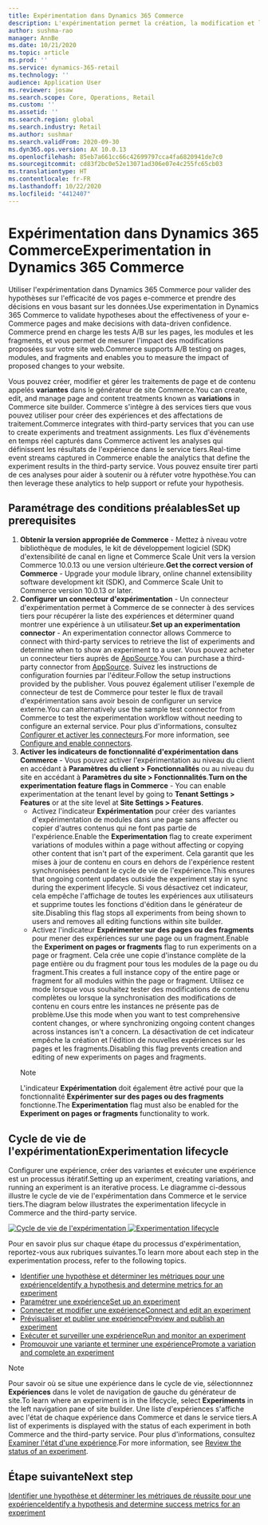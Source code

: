 ```yaml
---
title: Expérimentation dans Dynamics 365 Commerce
description: L'expérimentation permet la création, la modification et la gestion des traitements des dispositions des pages et du contenu dans le générateur de site. La prise en charge de l'expérimentation de bout en bout est activée pour les pages et les entités e-commerce au sein d'une page.
author: sushma-rao
manager: AnnBe
ms.date: 10/21/2020
ms.topic: article
ms.prod: ''
ms.service: dynamics-365-retail
ms.technology: ''
audience: Application User
ms.reviewer: josaw
ms.search.scope: Core, Operations, Retail
ms.custom: ''
ms.assetid: ''
ms.search.region: global
ms.search.industry: Retail
ms.author: sushmar
ms.search.validFrom: 2020-09-30
ms.dyn365.ops.version: AX 10.0.13
ms.openlocfilehash: 85eb7a661cc66c42699797cca4fa6820941de7c0
ms.sourcegitcommit: cd83f2bc0e52e13071ad306e07e4c255fc65cb03
ms.translationtype: HT
ms.contentlocale: fr-FR
ms.lasthandoff: 10/22/2020
ms.locfileid: "4412407"
---
```

# <a name="experimentation-in-dynamics-365-commerce"></a><span data-ttu-id="0993e-104">Expérimentation dans Dynamics 365 Commerce</span><span class="sxs-lookup"><span data-stu-id="0993e-104">Experimentation in Dynamics 365 Commerce</span></span>
<span data-ttu-id="0993e-105">Utiliser l'expérimentation dans Dynamics 365 Commerce pour valider des hypothèses sur l'efficacité de vos pages e-commerce et prendre des décisions en vous basant sur les données.</span><span class="sxs-lookup"><span data-stu-id="0993e-105">Use experimentation in Dynamics 365 Commerce to validate hypotheses about the effectiveness of your e-Commerce pages and make decisions with data-driven confidence.</span></span> <span data-ttu-id="0993e-106">Commerce prend en charge les tests A/B sur les pages, les modules et les fragments, et vous permet de mesurer l'impact des modifications proposées sur votre site web.</span><span class="sxs-lookup"><span data-stu-id="0993e-106">Commerce supports A/B testing on pages, modules, and fragments and enables you to measure the impact of proposed changes to your website.</span></span>

<span data-ttu-id="0993e-107">Vous pouvez créer, modifier et gérer les traitements de page et de contenu appelés **variantes** dans le générateur de site Commerce.</span><span class="sxs-lookup"><span data-stu-id="0993e-107">You can create, edit, and manage page and content treatments known as **variations** in Commerce site builder.</span></span> <span data-ttu-id="0993e-108">Commerce s'intègre à des services tiers que vous pouvez utiliser pour créer des expériences et des affectations de traitement.</span><span class="sxs-lookup"><span data-stu-id="0993e-108">Commerce integrates with third-party services that you can use to create experiments and treatment assignments.</span></span> <span data-ttu-id="0993e-109">Les flux d'événements en temps réel capturés dans Commerce activent les analyses qui définissent les résultats de l'expérience dans le service tiers.</span><span class="sxs-lookup"><span data-stu-id="0993e-109">Real-time event streams captured in Commerce enable the analytics that define the experiment results in the third-party service.</span></span> <span data-ttu-id="0993e-110">Vous pouvez ensuite tirer parti de ces analyses pour aider à soutenir ou à réfuter votre hypothèse.</span><span class="sxs-lookup"><span data-stu-id="0993e-110">You can then leverage these analytics to help support or refute your hypothesis.</span></span>

## <a name="set-up-prerequisites"></a><span data-ttu-id="0993e-111">Paramétrage des conditions préalables</span><span class="sxs-lookup"><span data-stu-id="0993e-111">Set up prerequisites</span></span>
1. <span data-ttu-id="0993e-112">**Obtenir la version appropriée de Commerce** - Mettez à niveau votre bibliothèque de modules, le kit de développement logiciel (SDK) d'extensibilité de canal en ligne et Commerce Scale Unit vers la version Commerce 10.0.13 ou une version ultérieure.</span><span class="sxs-lookup"><span data-stu-id="0993e-112">**Get the correct version of Commerce** - Upgrade your module library, online channel extensibility software development kit (SDK), and Commerce Scale Unit to Commerce version 10.0.13 or later.</span></span>
1. <span data-ttu-id="0993e-113">**Configurer un connecteur d'expérimentation** - Un connecteur d'expérimentation permet à Commerce de se connecter à des services tiers pour récupérer la liste des expériences et déterminer quand montrer une expérience à un utilisateur.</span><span class="sxs-lookup"><span data-stu-id="0993e-113">**Set up an experimentation connector** - An experimentation connector allows Commerce to connect with third-party services to retrieve the list of experiments and determine when to show an experiment to a user.</span></span> <span data-ttu-id="0993e-114">Vous pouvez acheter un connecteur tiers auprès de [AppSource](https://appsource.microsoft.com).</span><span class="sxs-lookup"><span data-stu-id="0993e-114">You can purchase a third-party connector from [AppSource](https://appsource.microsoft.com).</span></span> <span data-ttu-id="0993e-115">Suivez les instructions de configuration fournies par l'éditeur.</span><span class="sxs-lookup"><span data-stu-id="0993e-115">Follow the setup instructions provided by the publisher.</span></span> <span data-ttu-id="0993e-116">Vous pouvez également utiliser l'exemple de connecteur de test de Commerce pour tester le flux de travail d'expérimentation sans avoir besoin de configurer un service externe.</span><span class="sxs-lookup"><span data-stu-id="0993e-116">You can alternatively use the sample test connector from Commerce to test the experimentation workflow without needing to configure an external service.</span></span> <span data-ttu-id="0993e-117">Pour plus d'informations, consultez [Configurer et activer les connecteurs](e-commerce-extensibility/connectors.md).</span><span class="sxs-lookup"><span data-stu-id="0993e-117">For more information, see [Configure and enable connectors](e-commerce-extensibility/connectors.md).</span></span> 
1. <span data-ttu-id="0993e-118">**Activer les indicateurs de fonctionnalité d'expérimentation dans Commerce** - Vous pouvez activer l'expérimentation au niveau du client en accédant à **Paramètres du client > Fonctionnalités** ou au niveau du site en accédant à **Paramètres du site > Fonctionnalités**.</span><span class="sxs-lookup"><span data-stu-id="0993e-118">**Turn on the experimentation feature flags in Commerce** - You can enable experimentation at the tenant level by going to **Tenant Settings > Features** or at the site level at **Site Settings > Features**.</span></span>
    - <span data-ttu-id="0993e-119">Activez l'indicateur **Expérimentation** pour créer des variantes d'expérimentation de modules dans une page sans affecter ou copier d'autres contenus qui ne font pas partie de l'expérience.</span><span class="sxs-lookup"><span data-stu-id="0993e-119">Enable the **Experimentation** flag to create experiment variations of modules within a page without affecting or copying other content that isn't part of the experiment.</span></span> <span data-ttu-id="0993e-120">Cela garantit que les mises à jour de contenu en cours en dehors de l'expérience restent synchronisées pendant le cycle de vie de l'expérience.</span><span class="sxs-lookup"><span data-stu-id="0993e-120">This ensures that ongoing content updates outside the experiment stay in sync during the experiment lifecycle.</span></span> <span data-ttu-id="0993e-121">Si vous désactivez cet indicateur, cela empêche l'affichage de toutes les expériences aux utilisateurs et supprime toutes les fonctions d'édition dans le générateur de site.</span><span class="sxs-lookup"><span data-stu-id="0993e-121">Disabling this flag stops all experiments from being shown to users and removes all editing functions within site builder.</span></span>
    - <span data-ttu-id="0993e-122">Activez l'indicateur **Expérimenter sur des pages ou des fragments** pour mener des expériences sur une page ou un fragment.</span><span class="sxs-lookup"><span data-stu-id="0993e-122">Enable the **Experiment on pages or fragments** flag to run experiments on a page or fragment.</span></span> <span data-ttu-id="0993e-123">Cela crée une copie d'instance complète de la page entière ou du fragment pour tous les modules de la page ou du fragment.</span><span class="sxs-lookup"><span data-stu-id="0993e-123">This creates a full instance copy of the entire page or fragment for all modules within the page or fragment.</span></span> <span data-ttu-id="0993e-124">Utilisez ce mode lorsque vous souhaitez tester des modifications de contenu complètes ou lorsque la synchronisation des modifications de contenu en cours entre les instances ne présente pas de problème.</span><span class="sxs-lookup"><span data-stu-id="0993e-124">Use this mode when you want to test comprehensive content changes, or where synchronizing ongoing content changes across instances isn't a concern.</span></span> <span data-ttu-id="0993e-125">La désactivation de cet indicateur empêche la création et l'édition de nouvelles expériences sur les pages et les fragments.</span><span class="sxs-lookup"><span data-stu-id="0993e-125">Disabling this flag prevents creation and editing of new experiments on pages and fragments.</span></span>
    > [!NOTE]
    > <span data-ttu-id="0993e-126">L'indicateur **Expérimentation** doit également être activé pour que la fonctionnalité **Expérimenter sur des pages ou des fragments** fonctionne.</span><span class="sxs-lookup"><span data-stu-id="0993e-126">The **Experimentation** flag must also be enabled for the **Experiment on pages or fragments** functionality to work.</span></span>
    
## <a name="experimentation-lifecycle"></a><span data-ttu-id="0993e-127">Cycle de vie de l'expérimentation</span><span class="sxs-lookup"><span data-stu-id="0993e-127">Experimentation lifecycle</span></span>
<span data-ttu-id="0993e-128">Configurer une expérience, créer des variantes et exécuter une expérience est un processus itératif.</span><span class="sxs-lookup"><span data-stu-id="0993e-128">Setting up an experiment, creating variations, and running an experiment is an iterative process.</span></span> <span data-ttu-id="0993e-129">Le diagramme ci-dessous illustre le cycle de vie de l'expérimentation dans Commerce et le service tiers.</span><span class="sxs-lookup"><span data-stu-id="0993e-129">The diagram below illustrates the experimentation lifecycle in Commerce and the third-party service.</span></span> 

<span data-ttu-id="0993e-130">[ ![Cycle de vie de l'expérimentation](./media/experimentation_lifecycle.svg) ](./media/experimentation_lifecycle.svg#lightbox)</span><span class="sxs-lookup"><span data-stu-id="0993e-130">[ ![Experimentation lifecycle](./media/experimentation_lifecycle.svg) ](./media/experimentation_lifecycle.svg#lightbox)</span></span>

<span data-ttu-id="0993e-131">Pour en savoir plus sur chaque étape du processus d'expérimentation, reportez-vous aux rubriques suivantes.</span><span class="sxs-lookup"><span data-stu-id="0993e-131">To learn more about each step in the experimentation process, refer to the following topics.</span></span>
- [<span data-ttu-id="0993e-132">Identifier une hypothèse et déterminer les métriques pour une expérience</span><span class="sxs-lookup"><span data-stu-id="0993e-132">Identify a hypothesis and determine metrics for an experiment</span></span>](experimentation-identify.md)
- [<span data-ttu-id="0993e-133">Paramétrer une expérience</span><span class="sxs-lookup"><span data-stu-id="0993e-133">Set up an experiment</span></span>](experimentation-setup.md)
- [<span data-ttu-id="0993e-134">Connecter et modifier une expérience</span><span class="sxs-lookup"><span data-stu-id="0993e-134">Connect and edit an experiment</span></span>](experimentation-connect-edit.md)
- [<span data-ttu-id="0993e-135">Prévisualiser et publier une expérience</span><span class="sxs-lookup"><span data-stu-id="0993e-135">Preview and publish an experiment</span></span>](experimentation-preview-publish.md)
- [<span data-ttu-id="0993e-136">Exécuter et surveiller une expérience</span><span class="sxs-lookup"><span data-stu-id="0993e-136">Run and monitor an experiment</span></span>](experimentation-run-monitor.md)
- [<span data-ttu-id="0993e-137">Promouvoir une variante et terminer une expérience</span><span class="sxs-lookup"><span data-stu-id="0993e-137">Promote a variation and complete an experiment</span></span>](experimentation-review-complete.md)

> [!NOTE]
> <span data-ttu-id="0993e-138">Pour savoir où se situe une expérience dans le cycle de vie, sélectionnnez **Expériences** dans le volet de navigation de gauche du générateur de site.</span><span class="sxs-lookup"><span data-stu-id="0993e-138">To learn where an experiment is in the lifecycle, select **Experiments** in the left navigation pane of site builder.</span></span> <span data-ttu-id="0993e-139">Une liste d'expériences s'affiche avec l'état de chaque expérience dans Commerce et dans le service tiers.</span><span class="sxs-lookup"><span data-stu-id="0993e-139">A list of experiments is displayed with the status of each experiment in both Commerce and the third-party service.</span></span> <span data-ttu-id="0993e-140">Pour plus d'informations, consultez [Examiner l'état d'une expérience](experimentation-status.md).</span><span class="sxs-lookup"><span data-stu-id="0993e-140">For more information, see [Review the status of an experiment](experimentation-status.md).</span></span>

## <a name="next-step"></a><span data-ttu-id="0993e-141">Étape suivante</span><span class="sxs-lookup"><span data-stu-id="0993e-141">Next step</span></span>
[<span data-ttu-id="0993e-142">Identifier une hypothèse et déterminer les métriques de réussite pour une expérience</span><span class="sxs-lookup"><span data-stu-id="0993e-142">Identify a hypothesis and determine success metrics for an experiment</span></span>](experimentation-identify.md) 
